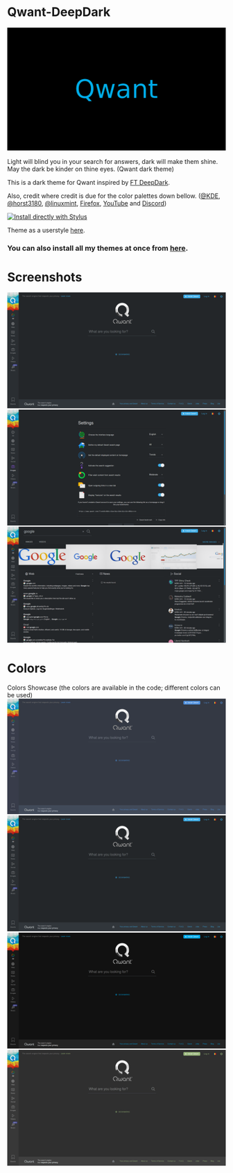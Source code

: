 # Qwant-DeepDark
![alt tag](./Images/Qwant%20-%20DeepDark.png)

Light will blind you in your search for answers, dark will make them shine. May the dark be kinder on thine eyes. (Qwant dark theme)

This is a dark theme for Qwant inspired by [FT DeepDark](https://addons.mozilla.org/en-US/firefox/addon/ft-deepdark/?src=search).

Also, credit where credit is due for the color palettes down bellow. ([@KDE](https://github.com/KDE), [@horst3180](https://github.com/horst3180), [@linuxmint](https://github.com/linuxmint), [Firefox](https://www.mozilla.org/en-US/firefox/new/), [YouTube](https://www.youtube.com/) and [Discord](https://discordapp.com/))

[![Install directly with Stylus](https://img.shields.io/badge/Install%20directly%20with-Stylus-285959.svg)](https://gitlab.com/RaitaroH/Qwant-DeepDark/raw/master/Qwant.user.css)

Theme as a userstyle [here](https://openusercss.org/theme/5a85980170bc4a0b00903af9).

### **You can also install all my themes at once from [here](https://gitlab.com/RaitaroH/Import-All-Deepdark).**

# Screenshots
![alt tag](./Images/MainPage.png)
![alt tag](./Images/Settings.png)
![alt tag](./Images/Results.png)

# Colors
Colors Showcase (the colors are available in the code; different colors can be used)
![alt tag](./Images/ArcDark.png)
![alt tag](./Images/MainPage.png)
![alt tag](./Images/DeepDark.png)
![alt tag](./Images/MintYDark.png)
